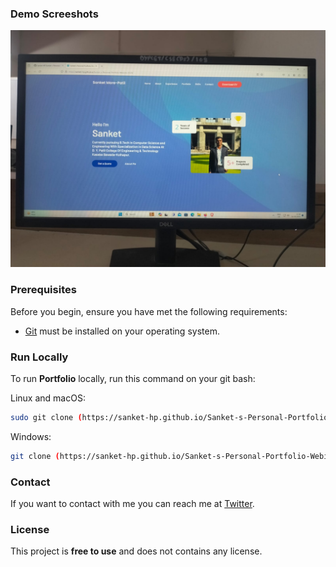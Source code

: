 
### Demo Screeshots

![Portfolio Desktop Demo](./readme-images/desktop.jpg "Desktop Demo")

### Prerequisites

Before you begin, ensure you have met the following requirements:

* [Git](https://git-scm.com/downloads "Download Git") must be installed on your operating system.

### Run Locally

To run **Portfolio** locally, run this command on your git bash:

Linux and macOS:

```bash
sudo git clone (https://sanket-hp.github.io/Sanket-s-Personal-Portfolio-Webiste-2024/)
```

Windows:

```bash
git clone (https://sanket-hp.github.io/Sanket-s-Personal-Portfolio-Webiste-2024/)
```

### Contact

If you want to contact with me you can reach me at [Twitter](https://www.twitter.com/codewithsadee).

### License

This project is **free to use** and does not contains any license.
